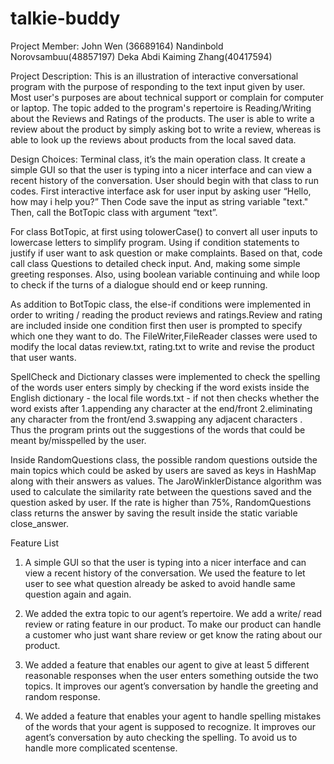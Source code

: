 # talkie-buddy
	
Project Member:
John Wen (36689164)
Nandinbold Norovsambuu(48857197)
Deka Abdi
Kaiming Zhang(40417594)

Project Description:
This is an illustration of interactive conversational program with the purpose of responding to the text input given by user. Most user's purposes are about technical support or complain for computer or laptop.
The topic added to the program's repertoire is Reading/Writing about the Reviews and Ratings of the products. The user is able to write a review about the product by simply asking bot to write a review, whereas is able to look up the reviews about products from the local saved data.

Design Choices:
Terminal class, it’s the main operation class. It create a simple GUI so that the user is typing into a nicer interface and can view a recent history of the conversation. User should begin with that class to run codes. First interactive interface ask for user input by asking user “Hello, how may i help you?” Then Code save the input as string variable "text." Then, call the BotTopic class with argument “text”.

For class BotTopic, at first using tolowerCase() to convert all user inputs to lowercase letters to simplify program. Using if condition statements to justify if user want to ask question or make complaints. Based on that, code call class Questions to detailed check input. And, making some simple greeting responses. Also, using boolean variable continuing and while loop to check if the turns of a dialogue should end or keep running.

As addition to BotTopic class, the else-if conditions were implemented in order to writing / reading the product reviews and ratings.Review and rating are included inside one condition first then user is prompted to specify which one they want to do. The FileWriter,FileReader classes were used to modify the local datas review.txt, rating.txt to write and revise the product that user wants.

SpellCheck and Dictionary classes were implemented to check the spelling of the words user enters simply by checking if the word exists inside the English dictionary - the local file words.txt - if not then checks whether the word exists after 1.appending any character at the end/front 2.eliminating any character from the front/end 3.swapping any adjacent characters . Thus the program prints out the suggestions of the words that could be meant by/misspelled by the user.

Inside RandomQuestions class, the possible random questions outside the main topics which could be asked by users are saved as keys in HashMap along with their answers as values. The JaroWinklerDistance algorithm was used to calculate the similarity rate between the questions saved and the question asked by user. If the rate is higher than 75%, RandomQuestions class returns the answer by saving the result inside the static variable close_answer.

Feature List
1. A simple GUI so that the user is typing into a nicer interface and can view a recent history of the conversation. We used the feature to let user to see what question already be asked to avoid handle same question again and again.

2. We added the extra topic to our agent’s repertoire. We add a write/ read review or rating feature in our product. To make our product can handle a customer who just want share review or get know the rating about our product.

3. We added a feature that enables our agent to give at least 5 different reasonable responses when the user enters something outside the two topics. It improves our agent’s conversation by handle the greeting and random response.

4. We added a feature that enables your agent to handle spelling mistakes of the words that your agent is supposed to recognize. It improves our agent’s conversation by auto checking the spelling. To avoid us to handle more complicated scentense.
